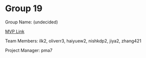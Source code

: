 # Group 19
Group Name: (undecided)

[MVP Link](https://docs.google.com/document/d/1fWk0DiJ9DeTcZ_j8ieghhO3Ip4r1U6vAcazE0e7Imj8/edit?usp=sharing)

Team Members: ilk2,
              oliverr3,
              haiyuew2,
              nishkdp2,
              jiya2,
              zhang421

Project Manager: pma7
